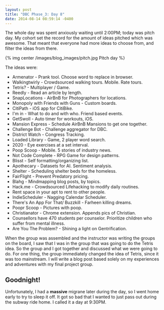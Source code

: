 ```yaml
---
layout: post
title: "DBC Phase_3: Day 8"
date: 2014-08-14 08:59:14 -0400
---
```


The whole day was spent anxiously waiting until 2:00PM; today was pitch day. My cohort set the record for the amount of ideas pitched which was awesome. That meant that everyone had more ideas to choose from, and filter the ideas from there.

<!--more-->

{% img center /images/blog_images/pitch.jpg Pitch day %}

The ideas were:

  * Armenator - Prank tool. Choose word to replace in browser.
  * Walkingtwirly - Crowdsourced walking tours. Mobile. Rate tours.
  * Tetris? - Multiplayer / Game.
  * Reedly - Read an article by length.
  * SnapLocations - AirBnB for Photographers for locations.
  * Monopoly with Friends with Guns - Custom boards.
  * CitiPath - iOS app for CitiBike.
  * I'm in - What to do and with who. Friend based events.
  * GetSwoll - Auto timer for workouts, iOS.
  * Mansion Express - Schedule AirBnB Mansions to get one together.
  * Challenge Bot - Challenge aggregator for DBC.
  * District Watch - Congress Tracking.
  * Loaded Library - Game, 2 player word search.
  * 2020 - Eye exercises at a set interval.
  * Poop Scoop - Mobile. 5 stories of industry news.
  * Not Code Complete - RPG Game for design patterns.
  * Blisst - Self formatting/organizing list.
  * Apothecary - Datasets for AI. Sentiment analysis.
  * Shelter - Scheduling shelter beds for the homeless.
  * FairFlight - Prevent Predatory pricing.
  * Blahg - Mindmapping blog posts, by topics.
  * Hack.me - Crowdsourced Lifehacking to modify daily routines.
  * Rent space in your apt to rent to other people.
  * IndieScheduler - Nagging Calendar Scheduler.
  * There's An App For That/ Buzzkill - Farheen killing dreams.
  * Poopr Scoop - Pictures with poop.
  * Christianator - Chrome extension. Appends pics of Christian.
  * Counsellors have 470 students per counselor. Prioritize children who suffer from mental illness.
  * Are You The Problem? - Shining a light on Gentrification.

When the group was assembled and the instructor was writing the groups on the board, I saw that I was in the group that was going to do the Tetris idea. So the group and I got together and discussed what we were going to do. For one thing, the group immediately changed the idea of Tetris, since it was too mainstream. I will write a blog post based solely on my experiences and adventures with my final project group.

## Goodnight!

Unfortunately, I had a **massive** migrane later during the day, so I went home early to try to sleep it off. It got so bad that I wanted to just pass out during the subway ride home. I called it a day at 9:30PM.